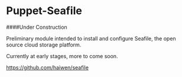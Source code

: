 Puppet-Seafile
========

####Under Construction  

Preliminary module intended to install and configure Seafile, the open source cloud storage platform.  

Currently at early stages, more to come soon.  

https://github.com/haiwen/seafile

